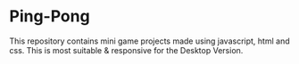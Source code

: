 # Ping-Pong
This repository contains mini game projects made using javascript, html and css. This is most suitable & responsive for the Desktop Version.
